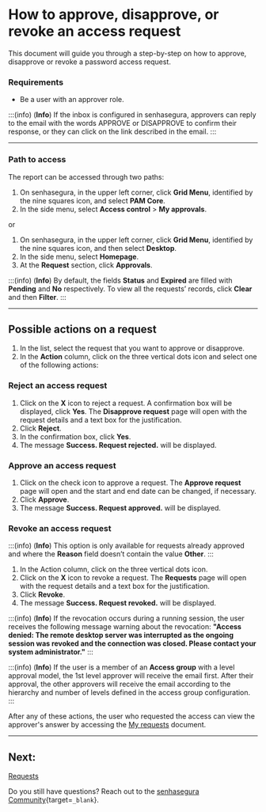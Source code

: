 # How to approve, disapprove, or revoke an access request

This document will guide you through a step-by-step on how to approve, disapprove or revoke a password access request. 

### Requirements

* Be a user with an approver role.

:::(info) (**Info**)
If the inbox is configured in senhasegura, approvers can reply to the email with the words APPROVE or DISAPPROVE to confirm their response, or they can click on the link described in the email.
:::

---
### Path to access
The report can be accessed through two paths:

1. On senhasegura, in the upper left corner, click **Grid Menu**, identified by the nine squares icon, and select **PAM Core**.
2. In the side menu, select **Access control** >  **My approvals**.

or

1. On senhasegura, in the upper left corner, click **Grid Menu**, identified by the nine squares icon, and then select **Desktop**.
2. In the side menu, select **Homepage**.
3. At the **Request** section, click **Approvals**.

:::(info) (**Info**)
By default, the fields **Status** and **Expired** are filled with **Pending** and **No** respectively. To view all the requests’ records, click **Clear** and then **Filter**.
:::

---
## Possible actions on a request

1. In the list, select the request that you want to approve or disapprove.
2. In the **Action** column, click on the three vertical dots icon and select one of the following actions:

### Reject an access request

1. Click on the **X** icon to reject a request. A confirmation box will be displayed, click **Yes**. The **Disapprove request** page will open with the request details and a text box for the justification.
2. Click **Reject**.
3. In the confirmation box, click **Yes**.
4. The message **Success. Request rejected.** will be displayed.

### Approve an access request

1. Click on the check icon to approve a request. The **Approve request** page will open and the start and end date can be changed, if necessary.
2. Click **Approve**.
3. The message **Success. Request approved.** will be displayed.

### Revoke an access request
:::(info) (**Info**)
This option is only available for requests already approved and where the **Reason** field doesn’t contain the value **Other**.
:::

1. In the Action column, click on the three vertical dots icon.
2. Click on the **X** icon to revoke a request. The **Requests** page will open with the request details and a text box for the justification.
3. Click **Revoke**.
4. The message **Success. Request revoked.** will be displayed.

:::(info) (**Info**)
If the revocation occurs during a running session, the user receives the following message warning about the revocation: **"Access denied: The remote desktop server was interrupted as the ongoing session was revoked and the connection was closed. Please contact your system administrator."**
:::

:::(info) (**Info**)
If the user is a member of an **Access group** with a level approval model, the 1st level approver will receive the email first. After their approval, the other approvers will receive the email according to the hierarchy and number of levels defined in the access group configuration.
:::

After any of these actions, the user who requested the access can view the approver's answer by accessing the [My requests](/v3-33/docs/pam-session-requests) document.

---
## Next:
[Requests](/v3-33/docs/pam-session-requests)

Do you still have questions? Reach out to the [senhasegura Community](https://community.senhasegura.io/){target=`_blank`}.